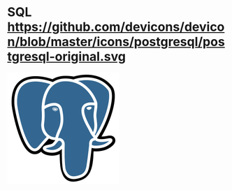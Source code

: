 # SQL <img> https://github.com/devicons/devicon/blob/master/icons/postgresql/postgresql-original.svg <img/>
[![telegram](https://github.com/devicons/devicon/blob/master/icons/postgresql/postgresql-original.svg)](https://t.me/vladimirov_ES)
